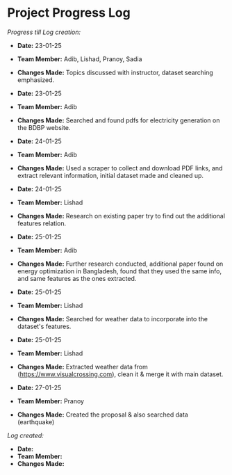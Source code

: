 # Project Progress Log

*Progress till Log creation:*

- **Date:** 23-01-25
- **Team Member:** Adib, Lishad, Pranoy, Sadia
- **Changes Made:** Topics discussed with instructor, dataset searching emphasized.

- **Date:** 23-01-25
- **Team Member:** Adib
- **Changes Made:** Searched and found pdfs for electricity generation on the BDBP website.

- **Date:** 24-01-25
- **Team Member:** Adib
- **Changes Made:** Used a scraper to collect and download PDF links, and extract relevant information, initial dataset made and cleaned up.

- **Date:** 24-01-25
- **Team Member:** Lishad
- **Changes Made:** Research on existing paper try to find out the additional features relation.

- **Date:** 25-01-25
- **Team Member:** Adib
- **Changes Made:** Further research conducted, additional paper found on energy optimization in Bangladesh, found that they used the same info, and same features as the ones extracted.

- **Date:** 25-01-25
- **Team Member:** Lishad
- **Changes Made:** Searched for weather data to incorporate into the dataset's features.

- **Date:** 25-01-25
- **Team Member:** Lishad
- **Changes Made:** Extracted weather data from (https://www.visualcrossing.com), clean it & merge it with main dataset.

- **Date:** 27-01-25
- **Team Member:** Pranoy
- **Changes Made:** Created the proposal & also searched data (earthquake)

*Log created:*

- **Date:**
- **Team Member:**
- **Changes Made:**
